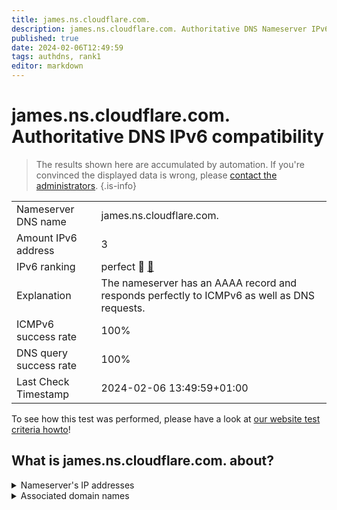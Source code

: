 ```yaml
---
title: james.ns.cloudflare.com.
description: james.ns.cloudflare.com. Authoritative DNS Nameserver IPv6 compatibility
published: true
date: 2024-02-06T12:49:59
tags: authdns, rank1
editor: markdown
---
```


# james.ns.cloudflare.com. Authoritative DNS IPv6 compatibility

> The results shown here are accumulated by automation. If you're convinced the displayed data is wrong, please [contact the administrators](/howto/chat). 
{.is-info}




|   |   |
| - | - |
| Nameserver DNS name | james.ns.cloudflare.com.
| Amount IPv6 address | 3
| IPv6 ranking | perfect :1st_place_medal: [🔗](/howto/ranking) |
| Explanation | The nameserver has an AAAA record and responds perfectly to ICMPv6 as well as DNS requests. |
| ICMPv6 success rate | 100%|
| DNS query success rate | 100% |
| Last Check Timestamp | 2024-02-06 13:49:59+01:00 |

To see how this test was performed, please have a look at [our website test criteria howto](/howto/testcriteria/authdns)!


## What is james.ns.cloudflare.com. about?




<details>
<summary>Nameserver's IP addresses</summary>

2803:f800:50::6ca2:c1b2

2a06:98c1:50::ac40:21b2

2606:4700:58::adf5:3bb2

</details>



<details>
<summary>Associated domain names</summary>

vertx.io

</details>
